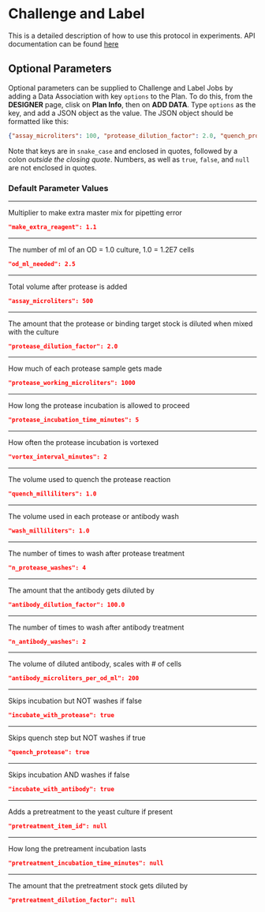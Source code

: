 # Challenge and Label

This is a detailed description of how to use this protocol in experiments. API documentation can be found [here](https://github.com/aquariumbio/yeast-display/blob/master/operation_types/Challenge_and_Label.md)

## Optional Parameters
Optional parameters can be supplied to Challenge and Label Jobs by adding a Data Association with key `options` to the Plan.
To do this, from the **DESIGNER** page, clisk on **Plan Info**, then on **ADD DATA**. Type `options` as the key, 
and add a JSON object as the value. The JSON object should be formatted like this:
```json
{"assay_microliters": 100, "protease_dilution_factor": 2.0, "quench_protease": false, "pretreatment_item_id":null}
```
Note that keys are in `snake_case` and enclosed in quotes, followed by a colon *outside the closing quote*. Numbers, as well as `true`,
`false`, and `null` are not enclosed in quotes. 

### Default Parameter Values
---
Multiplier to make extra master mix for pipetting error

```json
"make_extra_reagent": 1.1
```
---
The number of ml of an OD = 1.0 culture, 1.0 = 1.2E7 cells

```json
"od_ml_needed": 2.5
```
---
Total volume after protease is added

```json
"assay_microliters": 500
```
---
The amount that the protease or binding target stock is diluted when mixed with the culture

```json
"protease_dilution_factor": 2.0
```
---
How much of each protease sample gets made

```json
"protease_working_microliters": 1000
```
---
How long the protease incubation is allowed to proceed

```json
"protease_incubation_time_minutes": 5
```
---
How often the protease incubation is vortexed

```json
"vortex_interval_minutes": 2
```
---
The volume used to quench the protease reaction

```json
"quench_milliliters": 1.0
```
---
The volume used in each protease or antibody wash

```json
"wash_milliliters": 1.0
```
---
The number of times to wash after protease treatment

```json
"n_protease_washes": 4
```
---
The amount that the antibody gets diluted by

```json
"antibody_dilution_factor": 100.0
```
---
The number of times to wash after antibody treatment

```json
"n_antibody_washes": 2
```
---
The volume of diluted antibody, scales with # of cells

```json
"antibody_microliters_per_od_ml": 200
```
---
Skips incubation but NOT washes if false

```json
"incubate_with_protease": true
```
---
Skips quench step but NOT washes if true

```json
"quench_protease": true
```
---
Skips incubation AND washes if false

```json
"incubate_with_antibody": true
```
---
Adds a pretreatment to the yeast culture if present

```json
"pretreatment_item_id": null
```
---
How long the pretreament incubation lasts 

```json
"pretreatment_incubation_time_minutes": null
```
---
The amount that the pretreatment stock gets diluted by

```json
"pretreatment_dilution_factor": null
```
